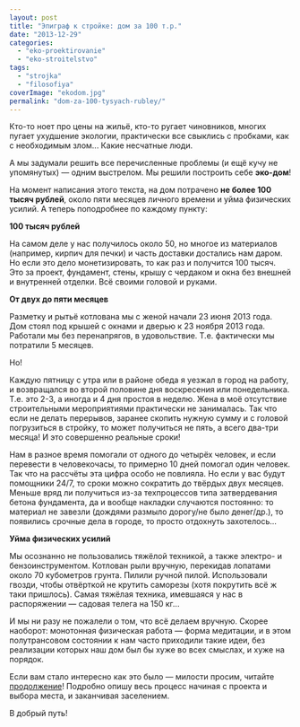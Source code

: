 ```yaml
---
layout: post
title: "Эпиграф к стройке: дом за 100 т.р."
date: "2013-12-29"
categories: 
  - "eko-proektirovanie"
  - "eko-stroitelstvo"
tags: 
  - "strojka"
  - "filosofiya"
coverImage: "ekodom.jpg"
permalink: "dom-za-100-tysyach-rubley/"
---
```


Кто-то ноет про цены на жильё, кто-то ругает чиновников, многих пугает ухудшение экологии, практически все свыклись с пробками, как с необходимым злом... Какие несчатные люди.

А мы задумали решить все перечисленные проблемы (и ещё кучу не упомянутых) — одним выстрелом. Мы решили построить себе **эко-дом**!

На момент написания этого текста, на дом потрачено **не более 100 тысяч рублей**, около пяти месяцев личного времени и уйма физических усилий. А теперь поподробнее по каждому пункту:

**100 тысяч рублей**

На самом деле у нас получилось около 50, но многое из материалов (например, кирпич для печки) и часть доставки достались нам даром. Но если это дело монетизировать, то как раз и получится 100 тысяч. Это за проект, фундамент, стены, крышу с чердаком и окна без внешней и внутренней отделки. Всё своими головой и руками.

**От двух до пяти месяцев**

Разметку и рытьё котлована мы с женой начали 23 июня 2013 года. Дом стоял под крышей с окнами и дверью к 23 ноября 2013 года. Работали мы без перенапрягов, в удовольствие. Т.е. фактически мы потратили 5 месяцев.

Но!

Каждую пятницу с утра или в районе обеда я уезжал в город на работу, и возвращался во второй половине дня воскресения или понедельника. Т.е. это 2-3, а иногда и 4 дня простоя в неделю. Жена в моё отсутствие строительными мероприятиями практически не занималась. Так что если не делать перерывов, заранее скопить нужную сумму и с головой погрузиться в стройку, то может получиться не пять, а всего два-три месяца! И это совершенно реальные сроки!

Нам в разное время помогали от одного до четырёх человек, и если перевести в человекочасы, то примерно 10 дней помогал один человек. Так что на рассчёты эта цифра особо не повлияла. Но если у вас будут помощники 24/7, то сроки можно сократить до твёрдых двух месяцев. Меньше вряд ли получиться из-за техпроцессов типа затвердевания бетона фундамента, да и вообще накладки случаются постоянно: то материал не завезли (дождями размыло дорогу/не было денег/др.), то появились срочные дела в городе, то просто отдохнуть захотелось...

**Уйма физических усилий**

Мы осознанно не пользовались тяжёлой техникой, а также электро- и бензоинструментом. Котлован рыли вручную, перекидав лопатами около 70 кубометров грунта. Пилили ручной пилой. Использовали гвозди, чтобы отвёрткой не крутить саморезы (хотя покрутить всё ж таки пришлось). Самая тяжёлая техника, имевшаяся у нас в распоряжении — садовая телега на 150 кг...

И мы ни разу не пожалели о том, что всё делаем вручную. Скорее наоборот: монотонная физическая работа — форма медитации, и в этом полутрансовом состоянии к нам часто приходили такие идеи, без реализации которых наш дом был бы хуже во всех смыслах, и хуже на порядок.

Если вам стало интересно как это было — милости просим, читайте [продолжение](http://svobodaiznutri.ru/?p=35)! Подробно опишу весь процесс начиная с проекта и выбора места, и заканчивая заселением.

В добрый путь!
